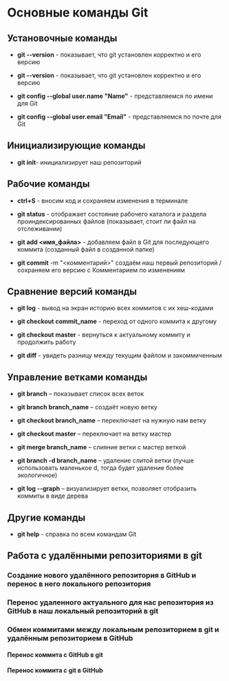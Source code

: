 # Основные команды Git
## Установочные команды
* **git --version** - показывает, что git установлен корректно и его версию

* **git --version** - показывает, что git установлен корректно и его версию

* **git config --global user.name "Name"** - представляемся по имени для Git

* **git config --global user.email "Email"** - представляемся по почте для Git

## Инициализирующие команды
* **git init**- инициализирует наш репозиторий

## Рабочие команды
* **ctrl+S** - вносим код и сохраняем изменения в терминале

* **git status** - отображает состояние рабочего каталога и раздела проиндексированных файлов (показывает, стоит ли файл на отслеживании)

* **git add <имя_файла>** - добавляем файл в Git для последующего коммита (созданный файл в созданной папке)

* **git commit** -m "<комментарий>" создаём наш первый репозиторий / сохраняем его версию с Комментарием по изменениям

## Сравнение версий команды
* **git log** - вывод на экран историю всех коммитов с их хеш-кодами

* **git checkout commit_name** - переход от одного коммита к другому

* **git checkout master** - вернуться к актуальному коммиту и продолжить работу

* **git diff** - увидеть разницу между текущим файлом и закоммиченным

## Управление ветками команды
* **git branch** – показывает список всех веток

* **git branch branch_name** – создаёт новую ветку

* **git checkout branch_name** – переключает на нужную нам ветку

* **git checkout master** – переключает на ветку мастер

* **git merge branch_name** – слияние ветки с мастер веткой

* **git branch -d branch_name** – удаление слитой ветки (лучше использовать маленькое d, тогда будет удаление более экологичное)

* **git log --graph** – визуализирует ветки, позволяет отобразить коммиты в виде дерева

## Другие команды
* **git help** - справка по всем командам Git

## Работа с удалёнными репозиториями в git

### Создание нового удалённого репозитория в GitHub и перенос в него локального репозитория

### Перенос удаленного актуального для нас репозитория из GitHub в наш локальный репозиторий в git

### Обмен коммитами между локальным репозиторием в git и удалённым репозиторием в GitHub

#### Перенос коммита с GitHub в git

#### Перенос коммита с git в GitHub
